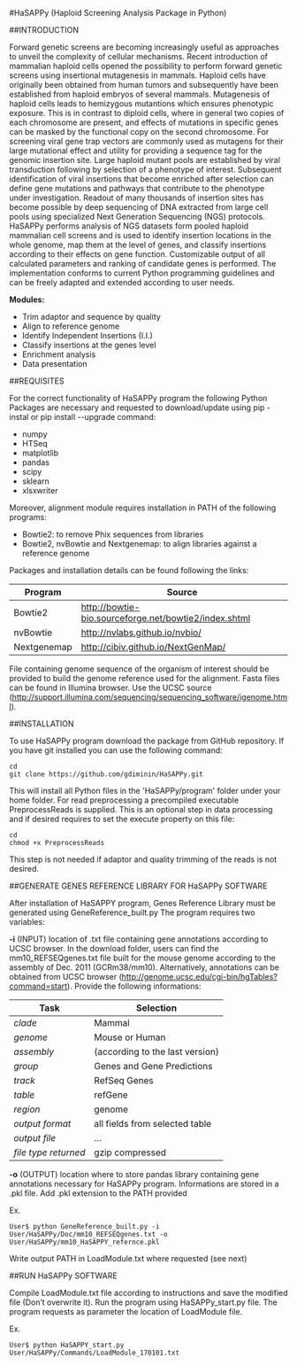 #HaSAPPy (Haploid Screening Analysis Package in Python)



##INTRODUCTION

Forward genetic screens are becoming increasingly useful as approaches to unveil the complexity of cellular mechanisms. Recent introduction of mammalian haploid cells opened the possibility to perform forward genetic screens using insertional mutagenesis in mammals. Haploid cells have originally been obtained from human tumors and subsequently have been established from haploid embryos of several mammals.
Mutagenesis of haploid cells leads to hemizygous mutantions which ensures phenotypic exposure. This is in contrast to diploid cells, where in general two copies of each chromosome are present, and effects of mutations in specific genes can be masked by the functional copy on the second chromosome.
For screening viral gene trap vectors are commonly used as mutagens for their large mutational effect and utility for providing a sequence tag for the genomic insertion site. Large haploid mutant pools are established by viral transduction following by selection of a phenotype of interest. Subsequent identification of viral insertions that become enriched after selection can define gene mutations and pathways that contribute to the phenotype under investigation. Readout of many thousands of insertion sites has become possible by deep sequencing of DNA extracted from large cell pools using specialized Next Generation Sequencing (NGS) protocols.
HaSAPPy performs analysis of NGS datasets form pooled haploid mammalian cell screens and is used to identify insertion locations in the whole genome, map them at the level of genes, and classify insertions according to their effects on gene function. Customizable output of all calculated parameters and ranking of candidate genes is performed. The implementation conforms to current Python programming guidelines and can be freely adapted and extended according to user needs.

**Modules:**
 - Trim adaptor and sequence by quality
 - Align to reference genome
 - Identify Independent Insertions (I.I.)
 - Classify insertions at the genes level
 - Enrichment analysis
 - Data presentation


##REQUISITES

For the correct functionality of HaSAPPy program the following Python Packages are necessary and requested to download/update using pip -instal or pip install --upgrade command:
 - numpy
 - HTSeq
 - matplotlib
 - pandas
 - scipy
 - sklearn
 - xlsxwriter
 
Moreover, alignment module requires installation in PATH of the following programs:
- Bowtie2: to remove Phix sequences from libraries
- Bowtie2, nvBowtie and Nextgenemap: to align libraries against a reference genome

Packages and installation details can be found following the links:

| Program     | Source                                                |
| ----------- | ------------------------------------------------------|
| Bowtie2     | http://bowtie-bio.sourceforge.net/bowtie2/index.shtml |
| nvBowtie    | http://nvlabs.github.io/nvbio/                        |
| Nextgenemap | http://cibiv.github.io/NextGenMap/                    |

File containing genome sequence of the organism of interest should be provided to build the genome reference used for the alignment. Fasta files can be found in Illumina browser. Use the UCSC source (http://support.illumina.com/sequencing/sequencing_software/igenome.html). 


##INSTALLATION

To use HaSAPPy program download the package from GitHub repository. If you have git installed you can use the following command:
```
cd
git clone https://github.com/gdiminin/HaSAPPy.git
```
This will install all Python files in the 'HaSAPPy/program' folder under your home folder. For read preprocessing a precompiled executable PreprocessReads is supplied. This is an optional step in data processing and if desired requires to set the execute property on this file:
```
cd
chmod +x PreprocessReads
```

This step is not needed if adaptor and quality trimming of the reads is not desired.


##GENERATE GENES REFERENCE LIBRARY FOR HaSAPPy SOFTWARE

After installation of HaSAPPY program, Genes Reference Library must be generated using GeneReference_built.py
The program requires two variables:

**-i** (INPUT) 	location of .txt file containing gene annotations according to UCSC browser. In the download folder, users can find the mm10_REFSEQgenes.txt file built for the mouse genome according to the assembly of Dec. 2011 (GCRm38/mm10). Alternatively, annotations can be obtained from UCSC browser (http://genome.ucsc.edu/cgi-bin/hgTables?command=start). Provide the following informations:	

| Task | Selection |
| --- | --- |
| *clade*	| Mammal |
| *genome* | Mouse or Human |
| *assembly* | (according to the last version) |
| *group*	| Genes and Gene Predictions |
| *track*	| RefSeq Genes |
| *table*	| refGene |
| *region* | genome |
| *output format*	| all fields from selected table |
| *output file* |	… |
| *file type returned* | gzip compressed |

**-o** (OUTPUT)	location where to store pandas library containing gene annotations necessary for HaSAPPy program. Informations are stored in a .pkl file. Add .pkl extension to the PATH provided

Ex.
```
User$ python GeneReference_built.py -i User/HaSAPPy/Doc/mm10_REFSEQgenes.txt -o User/HaSAPPy/mm10_HaSAPPY_refernce.pkl
```

Write output PATH in LoadModule.txt where requested (see next)


##RUN HaSAPPy SOFTWARE

Compile LoadModule.txt file according to instructions and save the modified file (Don’t overwrite it). Run the program using HaSAPPy_start.py file. The program requests as parameter the location of LoadModule file.

Ex.
```
User$ python HaSAPPY_start.py User/HaSAPPy/Commands/LoadModule_170101.txt
```





